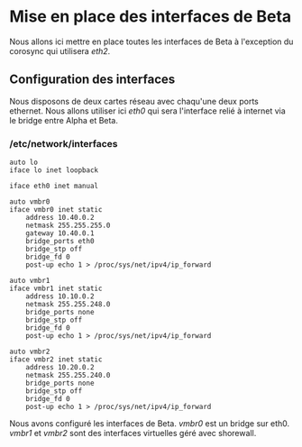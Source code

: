 # Mise en place des interfaces de Beta

Nous allons ici mettre en place toutes les interfaces de Beta à l'exception du corosync qui utilisera  _eth2_.

## Configuration des interfaces
Nous disposons de deux cartes réseau avec chaqu'une deux ports ethernet. Nous allons utiliser ici _eth0_ qui sera l'interface relié à internet via le bridge entre Alpha et Beta.

### /etc/network/interfaces
```
auto lo
iface lo inet loopback
	
iface eth0 inet manual
		
auto vmbr0
iface vmbr0 inet static
	address 10.40.0.2
	netmask 255.255.255.0
	gateway 10.40.0.1
	bridge_ports eth0
	bridge_stp off
	bridge_fd 0
	post-up echo 1 > /proc/sys/net/ipv4/ip_forward

auto vmbr1
iface vmbr1 inet static
	address 10.10.0.2
	netmask 255.255.248.0
	bridge_ports none
	bridge_stp off
	bridge_fd 0
	post-up echo 1 > /proc/sys/net/ipv4/ip_forward

auto vmbr2
iface vmbr2 inet static
	address 10.20.0.2
	netmask	255.255.240.0
	bridge_ports none
	bridge_stp off
	bridge_fd 0
	post-up echo 1 > /proc/sys/net/ipv4/ip_forward
```

Nous avons configuré les interfaces de Beta. _vmbr0_ est un bridge sur eth0. _vmbr1_ et _vmbr2_ sont des interfaces virtuelles géré avec shorewall.
